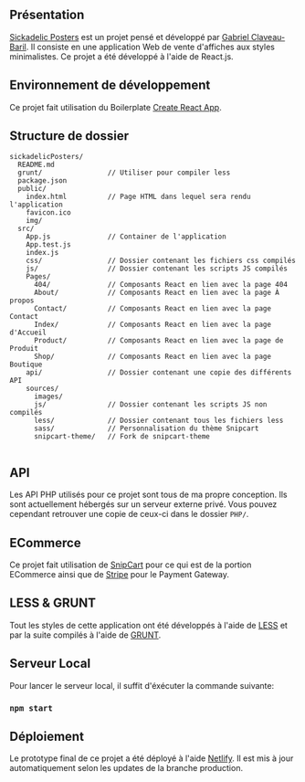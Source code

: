 ## Présentation

[Sickadelic Posters](http://sickadelicposters.netlify.com/) est un projet pensé et développé par [Gabriel Claveau-Baril](http://gabrielbaril.ca/). Il consiste en une application Web de vente d'affiches aux styles minimalistes. Ce projet a été développé à l'aide de React.js.

## Environnement de développement

Ce projet fait utilisation du Boilerplate [Create React App](https://github.com/facebookincubator/create-react-app).

## Structure de dossier

```
sickadelicPosters/
  README.md
  grunt/                // Utiliser pour compiler less
  package.json
  public/
    index.html          // Page HTML dans lequel sera rendu l'application
    favicon.ico
    img/
  src/
    App.js              // Container de l'application
    App.test.js
    index.js
    css/                // Dossier contenant les fichiers css compilés
    js/                 // Dossier contenant les scripts JS compilés
    Pages/
      404/              // Composants React en lien avec la page 404
      About/            // Composants React en lien avec la page À propos
      Contact/          // Composants React en lien avec la page Contact
      Index/            // Composants React en lien avec la page d'Accueil
      Product/          // Composants React en lien avec la page de Produit
      Shop/             // Composants React en lien avec la page Boutique
    api/                // Dossier contenant une copie des différents API
    sources/
      images/
      js/               // Dossier contenant les scripts JS non compilés
      less/             // Dossier contenant tous les fichiers less
      sass/             // Personnalisation du thème Snipcart
      snipcart-theme/   // Fork de snipcart-theme
        
```

## API

Les API PHP utilisés pour ce projet sont tous de ma propre conception. Ils sont actuellement hébergés sur un serveur externe privé. Vous pouvez cependant retrouver une copie de ceux-ci dans le dossier `PHP/`.

## ECommerce

Ce projet fait utilisation de [SnipCart](https://snipcart.com/) pour ce qui est de la portion ECommerce ainsi que de [Stripe](https://stripe.com/ca) pour le Payment Gateway.

## LESS & GRUNT

Tout les styles de cette application ont été développés à l'aide de [LESS](http://lesscss.org/) et par la suite compilés à l'aide de [GRUNT](https://gruntjs.com/).

## Serveur Local

Pour lancer le serveur local, il suffit d'éxécuter la commande suivante: 
### `npm start`

## Déploiement

Le prototype final de ce projet a été déployé à l'aide [Netlify](https://www.netlify.com/). Il est mis à jour automatiquement selon les updates de la branche production.
